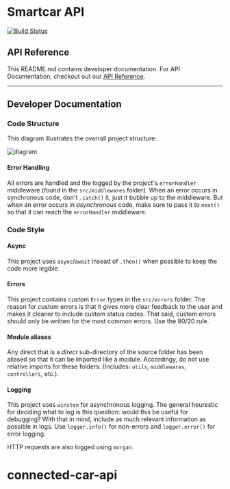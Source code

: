 # Smartcar API

[![Build Status](https://travis-ci.com/theodorewahle/smartcar-api.svg?token=E6siJqse9TCUMKVppzx2&branch=master)](https://travis-ci.com/theodorewahle/smartcar-api)
 
 ## API Reference
 
This README.md contains developer documentation. For API Documentation, checkout out our [API Reference](http://smartcar.surge.sh).

___

## Developer Documentation

### Code Structure

This diagram illustrates the overrall project structure:

![diagram](https://github.com/theodorewahle/smartcar-api/blob/master/assets/diagram.png)

#### Error Handling

All errors are handled and the logged by the project's `errorHandler` middleware (found in the `src/middlewares` folder). When an error occurs in synchronous code, don't `.catch()` it, just it bubble up to the middleware. But when an error occurs in _asynchronous_ code, make sure to pass it to `next()` so that it can reach the `errorHandler` middleware.

### Code Style

#### Async 
This project uses `async`/`await` insead of `.then()` when possible to keep the code more legible.

#### Errors

This project contains custom `Error` types in the `src/errors` folder. The reason for custom errors is that it gives more clear feedback to the user and makes it cleaner to include custom status codes. That said, custom errors should only be written for the most common errors. Use the 80/20 rule.

#### Module aliases

Any direct that is a _direct_ sub-directory of the source folder has been aliased so that it can be imported like a module. Accordingy, do not use relative imports for these folders. (Includes: `utils`, `middlewares`, `controllers`, etc.).

#### Logging

This project uses `winston` for asynchronous logging. The general heurestic for deciding what to log is this question: would this be useful for debugging? With that in mind, include as much relevant information as possible in logs. Use `logger.info()` for non-errors and `logger.error()` for error logging.

HTTP requests are also logged using `morgan`.
# connected-car-api
